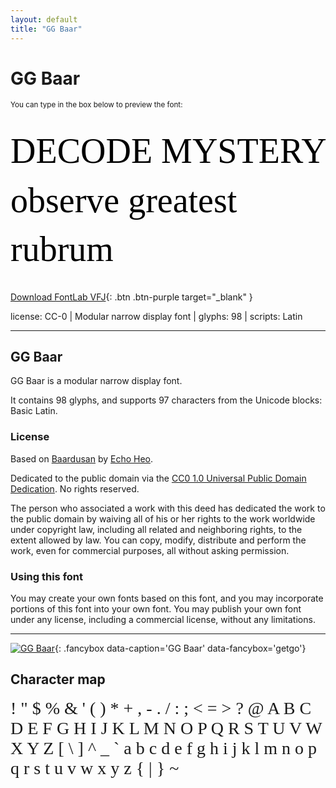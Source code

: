 ```yaml
---
layout: default
title: "GG Baar"
---
```


# GG Baar

<small>You can type in the box below to preview the font:</small>

<div contenteditable="true" style="font-family: 'GG Baar'; font-size: 4em; color:black; margin: 0.5em 0 0.5em 0; line-height: 1.4em;">
DECODE MYSTERY observe greatest rubrum
</div>

[Download FontLab VFJ](https://downgit.github.io/#/home?url=https://github.com/fontlabcom/getgo-fonts/blob/main/getgo-fonts/cc0/baar/baar.vfj){: .btn .btn-purple target="_blank" }

license: CC-0 \| Modular narrow display font \| glyphs: 98 \| scripts: Latin

---

## GG Baar

GG Baar is a modular narrow display font.

It contains 98 glyphs, and supports 97 characters from the Unicode blocks: Basic Latin.

### License

Based on [Baardusan](https://fontstruct.com/fontstructions/show/1917126/baardusan) by [Echo Heo](https://fontstruct.com/fontstructors/1438344/bluemon-1).

Dedicated to the public domain via the [CC0 1.0 Universal Public Domain Dedication](https://creativecommons.org/publicdomain/zero/1.0/). No rights reserved.

The person who associated a work with this deed has dedicated the work to the public domain by waiving all of his or her rights to the work worldwide under copyright law, including all related and neighboring rights, to the extent allowed by law. You can copy, modify, distribute and perform the work, even for commercial purposes, all without asking permission.

### Using this font

You may create your own fonts based on this font, and you may incorporate portions of this font into your own font. You may publish your own font under any license, including a commercial license, without any limitations.



---


[![GG Baar](../illustrations/baar.png)](../illustrations/baar.png){: .fancybox data-caption='GG Baar' data-fancybox='getgo'}


## Character map

<div style="font-family: 'GG Baar'; font-size: 2em;">
! " $ % & ' ( ) * + , - . / : ; < = > ? @ A B C D E F G H I J K L M N O P Q R S T U V W X Y Z [ \ ] ^ _ ` a b c d e f g h i j k l m n o p q r s t u v w x y z { | } ~
</div>

